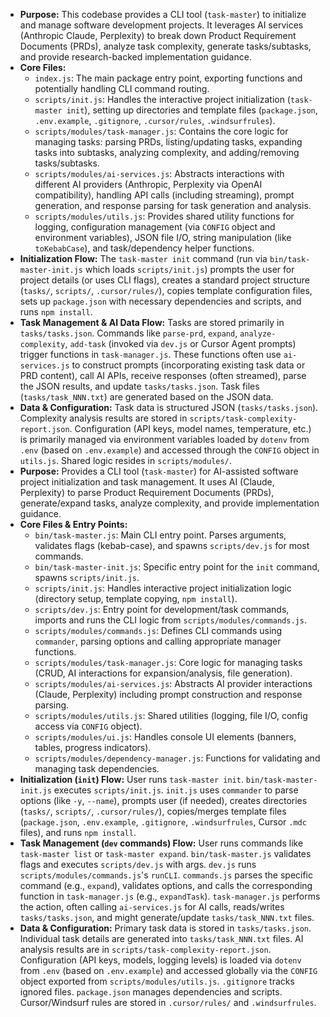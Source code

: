 *   **Purpose:** This codebase provides a CLI tool (`task-master`) to initialize and manage software development projects. It leverages AI services (Anthropic Claude, Perplexity) to break down Product Requirement Documents (PRDs), analyze task complexity, generate tasks/subtasks, and provide research-backed implementation guidance.
*   **Core Files:**
    *   `index.js`: The main package entry point, exporting functions and potentially handling CLI command routing.
    *   `scripts/init.js`: Handles the interactive project initialization (`task-master init`), setting up directories and template files (`package.json`, `.env.example`, `.gitignore`, `.cursor/rules`, `.windsurfrules`).
    *   `scripts/modules/task-manager.js`: Contains the core logic for managing tasks: parsing PRDs, listing/updating tasks, expanding tasks into subtasks, analyzing complexity, and adding/removing tasks/subtasks.
    *   `scripts/modules/ai-services.js`: Abstracts interactions with different AI providers (Anthropic, Perplexity via OpenAI compatibility), handling API calls (including streaming), prompt generation, and response parsing for task generation and analysis.
    *   `scripts/modules/utils.js`: Provides shared utility functions for logging, configuration management (via `CONFIG` object and environment variables), JSON file I/O, string manipulation (like `toKebabCase`), and task/dependency helper functions.
*   **Initialization Flow:** The `task-master init` command (run via `bin/task-master-init.js` which loads `scripts/init.js`) prompts the user for project details (or uses CLI flags), creates a standard project structure (`tasks/`, `scripts/`, `.cursor/rules/`), copies template configuration files, sets up `package.json` with necessary dependencies and scripts, and runs `npm install`.
*   **Task Management & AI Data Flow:** Tasks are stored primarily in `tasks/tasks.json`. Commands like `parse-prd`, `expand`, `analyze-complexity`, `add-task` (invoked via `dev.js` or Cursor Agent prompts) trigger functions in `task-manager.js`. These functions often use `ai-services.js` to construct prompts (incorporating existing task data or PRD content), call AI APIs, receive responses (often streamed), parse the JSON results, and update `tasks/tasks.json`. Task files (`tasks/task_NNN.txt`) are generated based on the JSON data.
*   **Data & Configuration:** Task data is structured JSON (`tasks/tasks.json`). Complexity analysis results are stored in `scripts/task-complexity-report.json`. Configuration (API keys, model names, temperature, etc.) is primarily managed via environment variables loaded by `dotenv` from `.env` (based on `.env.example`) and accessed through the `CONFIG` object in `utils.js`. Shared logic resides in `scripts/modules/`.
*   **Purpose:** Provides a CLI tool (`task-master`) for AI-assisted software project initialization and task management. It uses AI (Claude, Perplexity) to parse Product Requirement Documents (PRDs), generate/expand tasks, analyze complexity, and provide implementation guidance.
*   **Core Files & Entry Points:**
    *   `bin/task-master.js`: Main CLI entry point. Parses arguments, validates flags (kebab-case), and spawns `scripts/dev.js` for most commands.
    *   `bin/task-master-init.js`: Specific entry point for the `init` command, spawns `scripts/init.js`.
    *   `scripts/init.js`: Handles interactive project initialization logic (directory setup, template copying, `npm install`).
    *   `scripts/dev.js`: Entry point for development/task commands, imports and runs the CLI logic from `scripts/modules/commands.js`.
    *   `scripts/modules/commands.js`: Defines CLI commands using `commander`, parsing options and calling appropriate manager functions.
    *   `scripts/modules/task-manager.js`: Core logic for managing tasks (CRUD, AI interactions for expansion/analysis, file generation).
    *   `scripts/modules/ai-services.js`: Abstracts AI provider interactions (Claude, Perplexity) including prompt construction and response parsing.
    *   `scripts/modules/utils.js`: Shared utilities (logging, file I/O, config access via `CONFIG` object).
    *   `scripts/modules/ui.js`: Handles console UI elements (banners, tables, progress indicators).
    *   `scripts/modules/dependency-manager.js`: Functions for validating and managing task dependencies.
*   **Initialization (`init`) Flow:** User runs `task-master init`. `bin/task-master-init.js` executes `scripts/init.js`. `init.js` uses `commander` to parse options (like `-y`, `--name`), prompts user (if needed), creates directories (`tasks/`, `scripts/`, `.cursor/rules/`), copies/merges template files (`package.json`, `.env.example`, `.gitignore`, `.windsurfrules`, Cursor `.mdc` files), and runs `npm install`.
*   **Task Management (`dev` commands) Flow:** User runs commands like `task-master list` or `task-master expand`. `bin/task-master.js` validates flags and executes `scripts/dev.js` with args. `dev.js` runs `scripts/modules/commands.js`'s `runCLI`. `commands.js` parses the specific command (e.g., `expand`), validates options, and calls the corresponding function in `task-manager.js` (e.g., `expandTask`). `task-manager.js` performs the action, often calling `ai-services.js` for AI calls, reads/writes `tasks/tasks.json`, and might generate/update `tasks/task_NNN.txt` files.
*   **Data & Configuration:** Primary task data is stored in `tasks/tasks.json`. Individual task details are generated into `tasks/task_NNN.txt` files. AI analysis results are in `scripts/task-complexity-report.json`. Configuration (API keys, models, logging levels) is loaded via `dotenv` from `.env` (based on `.env.example`) and accessed globally via the `CONFIG` object exported from `scripts/modules/utils.js`. `.gitignore` tracks ignored files. `package.json` manages dependencies and scripts. Cursor/Windsurf rules are stored in `.cursor/rules/` and `.windsurfrules`.

